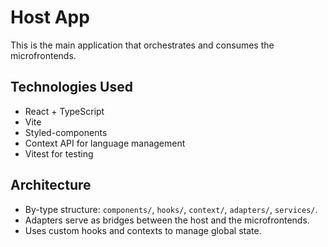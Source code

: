 # Host App

This is the main application that orchestrates and consumes the microfrontends.

## Technologies Used

- React + TypeScript
- Vite
- Styled-components
- Context API for language management
- Vitest for testing

## Architecture

- By-type structure: `components/`, `hooks/`, `context/`, `adapters/`, `services/`.
- Adapters serve as bridges between the host and the microfrontends.
- Uses custom hooks and contexts to manage global state.